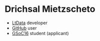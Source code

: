 # Drichsal Mietzscheto

* [LtData](https://github.com/ltworf/ltdata) developer
* [GitHub](https://github.com/salto-edit) user
* [GSoC16](https://www.google-melange.com/gsoc/homepage/google/gsoc2016) student (applicant)
